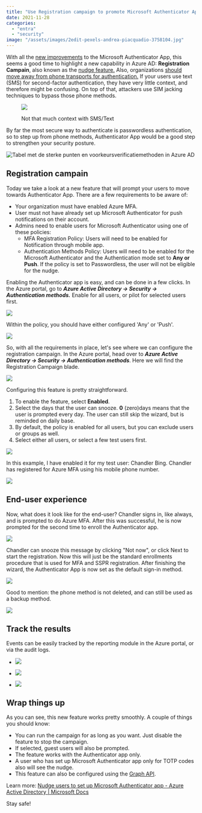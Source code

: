```yaml
---
title: "Use Registration campaign to promote Microsoft Authenticator App"
date: 2021-11-28
categories: 
  - "entra"
  - "security"
image: "/assets/images/2edit-pexels-andrea-piacquadio-3758104.jpg"
---
```


With all the [new improvements](https://janbakker.tech/enable-location-information-and-code-match-for-azure-mfa/) to the Microsoft Authenticator App, this seems a good time to highlight a new capability in Azure AD: **Registration Campain**, also known as the [nudge feature.](https://aka.ms/nudgedoc) Also, organizations [should move away from phone transports for authentication.](https://techcommunity.microsoft.com/t5/azure-active-directory-identity/it-s-time-to-hang-up-on-phone-transports-for-authentication/ba-p/1751752) If your users use text (SMS) for second-factor authentication, they have very little context, and therefore might be confusing. On top of that, attackers use SIM jacking techniques to bypass those phone methods.

<figure>

![](/assets/images/file.jpeg)

<figcaption>

Not that much context with SMS/Text

</figcaption>

</figure>

By far the most secure way to authenticate is passwordless authentication, so to step up from phone methods, Authenticator App would be a good step to strengthen your security posture.

![Tabel met de sterke punten en voorkeursverificatiemethoden in Azure AD](/assets/images/authentication-methods.png)

## Registration campain

Today we take a look at a new feature that will prompt your users to move towards Authenticator App. There are a few requirements to be aware of:

- Your organization must have enabled Azure MFA.
- User must not have already set up Microsoft Authenticator for push notifications on their account.
- Admins need to enable users for Microsoft Authenticator using one of these policies:
    - MFA Registration Policy: Users will need to be enabled for Notification through mobile app.
    - Authentication Methods Policy: Users will need to be enabled for the Microsoft Authenticator and the Authentication mode set to **Any or Push**. If the policy is set to Passwordless, the user will not be eligible for the nudge.

Enabling the Authenticator app is easy, and can be done in a few clicks. In the Azure portal, go to **_Azure Active Directory -> Security -> Authentication methods._** Enable for all users, or pilot for selected users first.

![](/assets/images/image-8.png)

Within the policy, you should have either configured 'Any' or 'Push'.

![](/assets/images/image-9.png)

So, with all the requirements in place, let's see where we can configure the registration campaign. In the Azure portal, head over to **_Azure Active Directory -> Security -> Authentication methods_**. Here we will find the Registration Campaign blade.

![](/assets/images/image-10.png)

Configuring this feature is pretty straightforward.

1. To enable the feature, select **Enabled**.
2. Select the days that the user can snooze. **0** (zero)days means that the user is prompted every day. The user can still skip the wizard, but is reminded on daily base.
3. By default, the policy is enabled for all users, but you can exclude users or groups as well.
4. Select either all users, or select a few test users first.

![](/assets/images/image-12.png)

In this example, I have enabled it for my test user: Chandler Bing. Chandler has registered for Azure MFA using his mobile phone number.

![](/assets/images/image-13.png)

## End-user experience

Now, what does it look like for the end-user? Chandler signs in, like always, and is prompted to do Azure MFA. After this was successful, he is now prompted for the second time to enroll the Authenticator app.

![](/assets/images/image-14.png)

Chandler can snooze this message by clicking "Not now", or click Next to start the registration. Now this will just be the standard enrollments procedure that is used for MFA and SSPR registration. After finishing the wizard, the Authenticator App is now set as the default sign-in method.

![](/assets/images/image-15.png)

Good to mention: the phone method is not deleted, and can still be used as a backup method.

![](/assets/images/image-17.png)

## Track the results

Events can be easily tracked by the reporting module in the Azure portal, or via the audit logs.

- ![](/assets/images/1638108612.png)
    
- ![](/assets/images/image-16.png)
    
- ![](/assets/images/1638108767.png)
    

## Wrap things up

As you can see, this new feature works pretty smoothly. A couple of things you should know:

- You can run the campaign for as long as you want. Just disable the feature to stop the campaign.
- If selected, guest users will also be prompted.
- The feature works with the Authenticator app only.
- A user who has set up Microsoft Authenticator app only for TOTP codes also will see the nudge.
- This feature can also be configured using the [Graph API](https://docs.microsoft.com/en-us/azure/active-directory/authentication/how-to-mfa-registration-campaign#enable-the-registration-campaign-policy-using-graph-explorer).

Learn more: [Nudge users to set up Microsoft Authenticator app - Azure Active Directory | Microsoft Docs](https://docs.microsoft.com/en-us/azure/active-directory/authentication/how-to-mfa-registration-campaign#enable-the-registration-campaign-policy-using-graph-explorer)

Stay safe!
